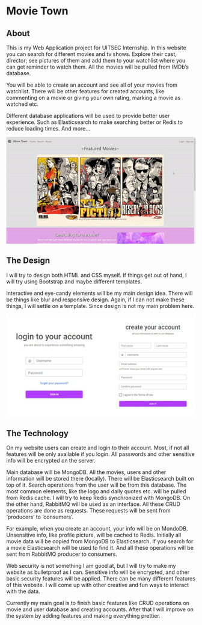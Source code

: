 # Movie Town

## About
This is my Web Application project for UITSEC Internship. In 
this website you can search for different movies and tv shows. 
Explore their cast, director; see pictures of them and add them to 
your watchlist where you can get reminder to watch them. All the 
movies will be pulled from IMDb’s database.

You will be able to create an account and see all of your movies 
from watchlist. There will be other features for created accounts, 
like commenting on a movie or giving your own rating, marking 
a movie as watched etc. 

Different database applications will be used to provide better user 
experience. Such as Elasticsearch to make searching better or 
Redis to reduce loading times.
And more…

![Showing Home Page](/data/home.gif)

## The Design
I will try to design both HTML 
and CSS myself. If things get 
out of hand, I will try using 
Bootstrap and maybe different 
templates.

Interactive and eye-candy 
elements will be my main 
design idea. There will be things 
like blur and responsive design. 
Again, if I can not make these 
things, I will settle on a 
template. Since design is not my 
main problem here.

![Showing Home Page](/data/side_by_side.jpg)

## The Technology
On my website users can create and login to their account. 
Most, if not all features will be only available if you login. All 
passwords and other sensitive info will be encrypted on the 
server.

Main database will be MongoDB. All the movies, users and 
other information will be stored there (locally). There will be 
Elasticsearch built on top of it. Search operations from the user 
will be from this database. The most common elements, like the 
logo and daily quotes etc. will be pulled from Redis cache. I will 
try to keep Redis synchronized with MongoDB. On the other 
hand, RabbitMQ will be used as an interface. All these CRUD 
operations are done as requests. These requests will be sent 
from ‘producers’ to ‘consumers’.

For example, when you create an account, your info will be on 
MondoDB. Unsensitive info, like profile picture, will be cached 
to Redis. Initially all movie data will be copied from MongoDB 
to Elasticsearch. If you search for a movie Elasticsearch will be 
used to find it. And all these operations will be sent from 
RabbitMQ producer to consumers.

Web security is not something I am good at, but I will try to 
make my website as bulletproof as I can. Sensitive info will be 
encrypted, and other basic security features will be applied.
There can be many different features of this website. I will come 
up with other creative and fun ways to interact with the data. 

Currently my main goal is to finish basic features like CRUD 
operations on movie and user database and creating accounts. 
After that I will improve on the system by adding features and 
making everything prettier.